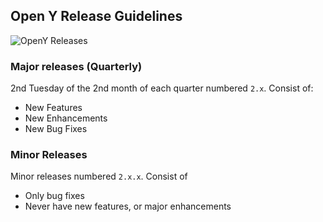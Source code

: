 ## Open Y Release Guidelines

![OpenY Releases](https://s8.postimg.cc/vgvt8dlxx/releases.png)


### Major releases (Quarterly)

2nd Tuesday of the 2nd month of each quarter numbered `2.x`. Consist of:

- New Features
- New Enhancements
- New Bug Fixes

### Minor Releases

Minor releases numbered `2.x.x`. Consist of

- Only bug fixes
- Never have new features, or major enhancements